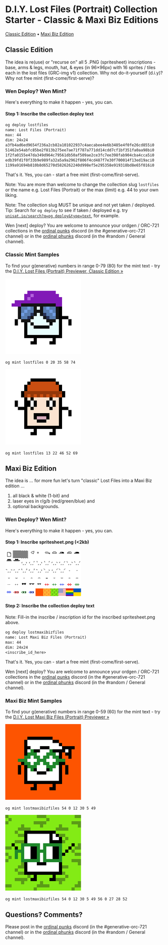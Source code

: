 
# D.I.Y. Lost Files (Portrait) Collection Starter  - Classic & Maxi Biz Editions


[Classic Edition](#classic-edition)  • 
[Maxi Biz Edition](#maxi-biz-edition)


## Classic Edition

The idea is re(use) or "recurse on" all 5 .PNG (spritesheet) inscriptions - base, arms & legs, mouth, hat, & eyes (in 96×96px) with 16 sprites / tiles each in the lost files (GRC-img v1) collection. Why not do-it-yourself (d.i.y)?
Why not free mint (first-come/first-serve)?


###  Wen Deploy? Wen Mint?

Here's everything to make it happen - yes, you can. 

#### Step 1:  Inscribe the collection deploy text 

```
og deploy lostfiles
name: Lost Files (Portrait)
max: 44
dim: 24x24
a3fb4ad6ed9654f236a2cb82a101022937c4aecabee4e6b3485e4f0fe26cd855i0
51462e54abfc85be2f813b275ee7ae71f787a771dd14cdd7cf1bf351fa0aa98bi0
1f2fa0155e47da349d964c79561db50af509ae2ce3fc7ee398fab904cba4cca5i0
edb39fd1f0f33b9e989fa32a5a9a2962f806f4cd487f7e30f700014f13ed19aci0
1199a91694b810b8d65270d5826262240d998ef5e295358e919318bd8e65f016i0
```


That's it. Yes, you can - start a free mint (first-come/first-serve).


Note: You are more than welcome to change
the collection slug `lostfiles`
or the name e.g. Lost Files (Portrait)
or the max (limit) e.g. 44 to your own liking.

Note: The collection slug MUST be unique and not yet taken / deployed.
Tip: Search for `og deploy` to see if taken / deployed 
e.g. try [`unisat.io/search?q=og deploy&type=text`](https://unisat.io/search?q=og%20deploy&type=text&p=1), for example.  



Wen [next] deploy?   You are welcome to announce your ordgen / ORC-721 collections
in the [ordinal punks](https://ordinalpunks.com) discord (in the #generative-orc-721 channel)
or in the [ordinal phunks](https://twitter.com/OrdinalPhunksV0) discord (in the #random / General channel).



### Classic Mint Samples


To find your g(enerative) numbers in range 0-79 (80) for the mint text - try the [D.I.Y. Lost Files (Portrait) Previewer, Classic Edition »](https://orc721.github.io/lostfiles.starter/preview/classic)



![](i/lostfile1.png)

`og mint lostfiles 0 20 35 58 74`


![](i/lostfile2.png)

`og mint lostfiles 13 22 46 52 69`




## Maxi Biz Edition

The idea is ... for more fun let's turn "classic"
Lost Files into a Maxi Biz edition ...

1. all black & white (1-bit) and  
2. laser eyes in r/g/b (red/green/blue) and 
3. optional backgrounds.



###  Wen Deploy? Wen Mint?

Here's everything to make it happen - yes, you can. 


#### Step 1: Inscribe spritesheet.png (<2kb)

![](preview/spritesheet-maxibiz.png)




#### Step 2:  Inscribe the collection deploy text 

Note: Fill-in the inscribe / inscription id 
for the inscribed spritesheet.png above.


```
og deploy lostmaxibizfiles
name: Lost Maxi Biz Files (Portrait)
max: 44
dim: 24x24
<inscribe_id_here>
```

That's it. Yes, you can - start a free mint (first-come/first-serve).

Wen [next] deploy?   You are welcome to announce your ordgen / ORC-721 collections
in the [ordinal punks](https://ordinalpunks.com) discord (in the #generative-orc-721 channel)
or in the [ordinal phunks](https://twitter.com/OrdinalPhunksV0) discord (in the #random / General channel).




### Maxi Biz Mint Samples


To find your g(enerative) numbers in range 0-59 (60) for the mint text - try the [D.I.Y. Lost Maxi Biz Files (Portrait) Previewer »](https://orc721.github.io/lostfiles.starter/preview)



![](i/lostmaxibizfile1.png)

`og mint lostmaxibizfiles 54 0 12 30 5 49`


![](i/lostmaxibizfile2.png)

`og mint lostmaxibizfiles 54 0 12 30 5 49 56 0 27 28 52`





## Questions? Comments?

Please post in the [ordinal punks](https://ordinalpunks.com) discord (in the #generative-orc-721 channel)
or in the [ordinal phunks](https://twitter.com/OrdinalPhunksV0) discord (in the #random / General channel).
